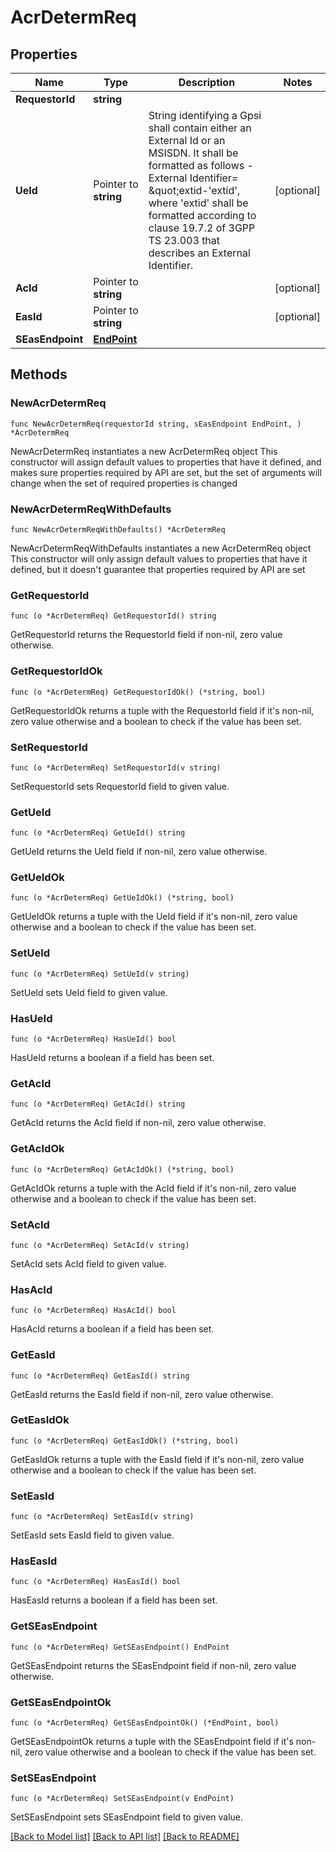 # AcrDetermReq

## Properties

Name | Type | Description | Notes
------------ | ------------- | ------------- | -------------
**RequestorId** | **string** |  | 
**UeId** | Pointer to **string** | String identifying a Gpsi shall contain either an External Id or an MSISDN.  It shall be formatted as follows -External Identifier&#x3D; \&quot;extid-&#39;extid&#39;, where &#39;extid&#39;  shall be formatted according to clause 19.7.2 of 3GPP TS 23.003 that describes an  External Identifier.   | [optional] 
**AcId** | Pointer to **string** |  | [optional] 
**EasId** | Pointer to **string** |  | [optional] 
**SEasEndpoint** | [**EndPoint**](EndPoint.md) |  | 

## Methods

### NewAcrDetermReq

`func NewAcrDetermReq(requestorId string, sEasEndpoint EndPoint, ) *AcrDetermReq`

NewAcrDetermReq instantiates a new AcrDetermReq object
This constructor will assign default values to properties that have it defined,
and makes sure properties required by API are set, but the set of arguments
will change when the set of required properties is changed

### NewAcrDetermReqWithDefaults

`func NewAcrDetermReqWithDefaults() *AcrDetermReq`

NewAcrDetermReqWithDefaults instantiates a new AcrDetermReq object
This constructor will only assign default values to properties that have it defined,
but it doesn't guarantee that properties required by API are set

### GetRequestorId

`func (o *AcrDetermReq) GetRequestorId() string`

GetRequestorId returns the RequestorId field if non-nil, zero value otherwise.

### GetRequestorIdOk

`func (o *AcrDetermReq) GetRequestorIdOk() (*string, bool)`

GetRequestorIdOk returns a tuple with the RequestorId field if it's non-nil, zero value otherwise
and a boolean to check if the value has been set.

### SetRequestorId

`func (o *AcrDetermReq) SetRequestorId(v string)`

SetRequestorId sets RequestorId field to given value.


### GetUeId

`func (o *AcrDetermReq) GetUeId() string`

GetUeId returns the UeId field if non-nil, zero value otherwise.

### GetUeIdOk

`func (o *AcrDetermReq) GetUeIdOk() (*string, bool)`

GetUeIdOk returns a tuple with the UeId field if it's non-nil, zero value otherwise
and a boolean to check if the value has been set.

### SetUeId

`func (o *AcrDetermReq) SetUeId(v string)`

SetUeId sets UeId field to given value.

### HasUeId

`func (o *AcrDetermReq) HasUeId() bool`

HasUeId returns a boolean if a field has been set.

### GetAcId

`func (o *AcrDetermReq) GetAcId() string`

GetAcId returns the AcId field if non-nil, zero value otherwise.

### GetAcIdOk

`func (o *AcrDetermReq) GetAcIdOk() (*string, bool)`

GetAcIdOk returns a tuple with the AcId field if it's non-nil, zero value otherwise
and a boolean to check if the value has been set.

### SetAcId

`func (o *AcrDetermReq) SetAcId(v string)`

SetAcId sets AcId field to given value.

### HasAcId

`func (o *AcrDetermReq) HasAcId() bool`

HasAcId returns a boolean if a field has been set.

### GetEasId

`func (o *AcrDetermReq) GetEasId() string`

GetEasId returns the EasId field if non-nil, zero value otherwise.

### GetEasIdOk

`func (o *AcrDetermReq) GetEasIdOk() (*string, bool)`

GetEasIdOk returns a tuple with the EasId field if it's non-nil, zero value otherwise
and a boolean to check if the value has been set.

### SetEasId

`func (o *AcrDetermReq) SetEasId(v string)`

SetEasId sets EasId field to given value.

### HasEasId

`func (o *AcrDetermReq) HasEasId() bool`

HasEasId returns a boolean if a field has been set.

### GetSEasEndpoint

`func (o *AcrDetermReq) GetSEasEndpoint() EndPoint`

GetSEasEndpoint returns the SEasEndpoint field if non-nil, zero value otherwise.

### GetSEasEndpointOk

`func (o *AcrDetermReq) GetSEasEndpointOk() (*EndPoint, bool)`

GetSEasEndpointOk returns a tuple with the SEasEndpoint field if it's non-nil, zero value otherwise
and a boolean to check if the value has been set.

### SetSEasEndpoint

`func (o *AcrDetermReq) SetSEasEndpoint(v EndPoint)`

SetSEasEndpoint sets SEasEndpoint field to given value.



[[Back to Model list]](../README.md#documentation-for-models) [[Back to API list]](../README.md#documentation-for-api-endpoints) [[Back to README]](../README.md)


